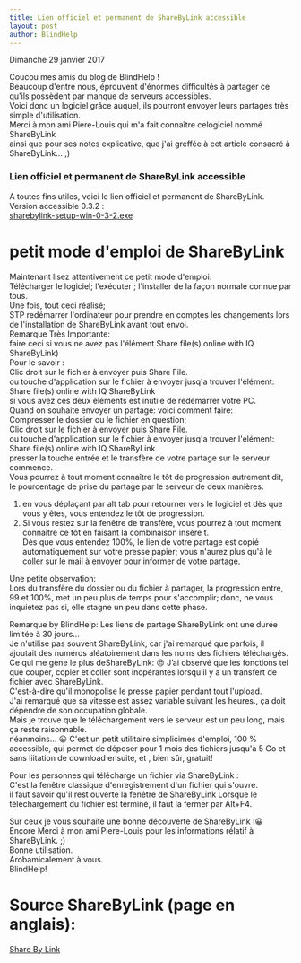 ```yaml
---
title: Lien officiel et permanent de ShareByLink accessible
layout: post
author: BlindHelp
---
```


<footer>Dimanche    29 janvier 2017</footer>

Coucou mes amis du blog de BlindHelp !  
Beaucoup d'entre nous, éprouvent d'énormes difficultés à partager ce qu'ils possèdent par manque de serveurs accessibles.      
Voici donc un logiciel grâce auquel, ils pourront envoyer leurs partages très simple d'utilisation.       
Merci à mon ami Piere-Louis qui m'a fait connaître celogiciel nommé ShareByLink              
ainsi que pour ses notes explicative, que j'ai greffée à cet article consacré à ShareByLink... ;)

### Lien officiel et permanent de ShareByLink accessible ###
A toutes fins utiles, voici le lien officiel et permanent de ShareByLink.        
Version accessible 0.3.2 :           
[sharebylink-setup-win-0-3-2.exe](https://www.sharebylink.com/uploads/5/7/1/5/57158773/sharebylink-setup-win-0-3-2.exe)            

# petit mode d'emploi de ShareByLink #
Maintenant lisez attentivement ce petit mode d'emploi:     
Télécharger le logiciel; l'exécuter ; l'installer de la façon normale connue par tous.         
Une fois, tout ceci réalisé;            
STP redémarrer l'ordinateur pour prendre en comptes les changements lors de l'installation de ShareByLink avant tout envoi.             
Remarque Très Importante:                 
faire ceci si vous ne avez pas l'élément Share file(s) online with IQ ShareByLink)                   
Pour le savoir :            
Clic droit sur le fichier à envoyer puis Share File.                   
ou touche d'application sur le fichier à envoyer jusq'a trouver l'élément:                 
Share file(s) online with IQ ShareByLink                      
si vous avez ces deux éléments est inutile de redémarrer votre PC.                  
Quand on souhaite envoyer un partage: voici comment faire:              
Compresser le dossier ou le fichier en question;                   
Clic droit sur le fichier à envoyer puis Share File.                
ou touche d'application sur le fichier à envoyer jusq'a trouver l'élément:                   
Share file(s) online with IQ ShareByLink                      
presser la touche entrée et le transfère de votre partage sur le serveur commence.                
Vous pourrez à tout moment connaître le tôt de progression autrement dit, le pourcentage de prise du partage par le serveur de deux manières:            

1. en vous déplaçant par alt tab pour retourner vers le logiciel et dès que vous y êtes, vous entendez le tôt de progression.                  
2. Si vous restez sur la fenêtre de transfère, vous pourrez à tout moment connaître ce tôt en faisant la combinaison insère t.        
Dès que vous entendez 100%, le lien de votre partage est copié automatiquement sur votre presse papier; vous n'aurez plus qu'à le coller sur le mail à envoyer pour informer de votre partage.          

Une petite observation:           
Lors du transfère du dossier ou du fichier à partager, la progression entre, 99 et 100%, met un peu plus de temps pour s'accomplir; donc, ne vous inquiétez pas si, elle stagne un peu dans cette phase.                 

Remarque by BlindHelp: 
Les liens de partage ShareByLink ont une durée limitée à 30 jours...       
Je n'utilise pas souvent ShareByLink, car j'ai remarqué que parfois, il ajoutait des numéros aléatoirement dans les noms des fichiers téléchargés.        
Ce qui me gène le plus deShareByLink:          😒
J’ai observé que les fonctions tel que couper, copier et coller sont inopérantes lorsqu’il y a un transfert de fichier avec ShareByLink.          
C'est-à-dire  qu'il monopolise le presse papier pendant tout l'upload.               
J'ai remarqué que sa vitesse est assez variable suivant les heures., ça doit dépendre de son occupation globale.                   
Mais je trouve que le téléchargement vers le serveur est un peu long, mais ça reste raisonnable.           
néanmoins... 😀
C'est un petit utilitaire simplicimes d'emploi, 100 % accessible, qui permet de déposer pour 1 mois des fichiers jusqu'à 5 Go et sans liitation de download ensuite, et , bien sûr, gratuit!

Pour les personnes qui télécharge un fichier via ShareByLink :                
C'est la fenêtre classique  d'enregistrement d'un fichier qui s'ouvre.                   
il faut savoir qu'il rest ouverte la fenêtre de ShareByLink Lorsque le téléchargement du fichier est terminé, il faut la fermer par Alt+F4.         

Sur ceux je vous souhaite une bonne découverte de ShareByLink !😀                
Encore Merci à mon ami Piere-Louis pour les informations rélatif à ShareByLink. ;)         
Bonne utilisation.            
Arobamicalement à vous.  
BlindHelp!             

# Source ShareByLink (page en anglais): #
[Share By Link](https://www.sharebylink.com/)